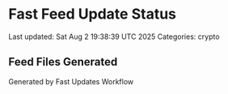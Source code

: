 # Fast Feed Update Status
Last updated: Sat Aug  2 19:38:39 UTC 2025
Categories: crypto

## Feed Files Generated

Generated by Fast Updates Workflow
